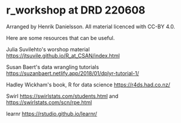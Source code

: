 # r_workshop at DRD 220608

Arranged by Henrik Danielsson. All material licenced with CC-BY 4.0.

Here are some resources that can be useful.

Julia Suvilehto's worshop material https://jtsuvile.github.io/R_at_CSAN/index.html

Susan Baert's data wrangling tutorials https://suzanbaert.netlify.app/2018/01/dplyr-tutorial-1/

Hadley Wickham's book, R for data science https://r4ds.had.co.nz/

Swirl https://swirlstats.com/students.html and https://swirlstats.com/scn/rpe.html

learnr https://rstudio.github.io/learnr/
